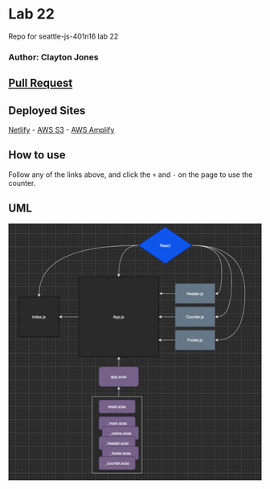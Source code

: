 # Lab 22
Repo for seattle-js-401n16 lab 22  
### Author: Clayton Jones

## [Pull Request](https://github.com/claytonjones-401n16/lab-22/pull/3)

## Deployed Sites
[Netlify](https://flamboyant-jones-785717.netlify.app/) - 
[AWS S3](http://401n16-lab-22.s3-website-us-west-1.amazonaws.com/) - 
[AWS Amplify](https://master.difc8z08gc84d.amplifyapp.com/)  
  
## How to use
Follow any of the links above, and click the `+` and `-` on the page to use the counter.

## UML

![UML](./src/assets/UML.png)